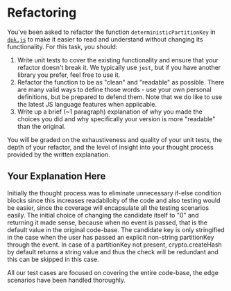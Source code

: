 # Refactoring

You've been asked to refactor the function `deterministicPartitionKey` in [`dpk.js`](dpk.js) to make it easier to read and understand without changing its functionality. For this task, you should:

1. Write unit tests to cover the existing functionality and ensure that your refactor doesn't break it. We typically use `jest`, but if you have another library you prefer, feel free to use it.
2. Refactor the function to be as "clean" and "readable" as possible. There are many valid ways to define those words - use your own personal definitions, but be prepared to defend them. Note that we do like to use the latest JS language features when applicable.
3. Write up a brief (~1 paragraph) explanation of why you made the choices you did and why specifically your version is more "readable" than the original.

You will be graded on the exhaustiveness and quality of your unit tests, the depth of your refactor, and the level of insight into your thought process provided by the written explanation.

## Your Explanation Here

Initially the thought process was to eliminate unnecessary if-else condition blocks since this increases readabiloity of the code and also testing would be easier, since the coverage will encapsulate all the testing scenarios easily. The initial choice of changing the candidate itself to "0" and returning it made sense, because when no event is passed, that is the default value in the original code-base. The candidate key is only stringified in the case when the user has passed an explicit non-string partitionKey through the event. In case of a partitionKey not present, crypto.createHash by default returns a string value and thus the check will be redundant and this can be skipped in this case. 

All our test cases are focused on covering the entire code-base, the edge scenarios have been handled thoroughly. 
